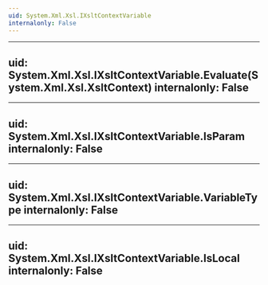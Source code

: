 ```yaml
---
uid: System.Xml.Xsl.IXsltContextVariable
internalonly: False
---
```


---
uid: System.Xml.Xsl.IXsltContextVariable.Evaluate(System.Xml.Xsl.XsltContext)
internalonly: False
---

---
uid: System.Xml.Xsl.IXsltContextVariable.IsParam
internalonly: False
---

---
uid: System.Xml.Xsl.IXsltContextVariable.VariableType
internalonly: False
---

---
uid: System.Xml.Xsl.IXsltContextVariable.IsLocal
internalonly: False
---
